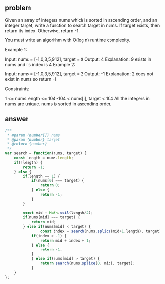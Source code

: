 ## problem 
Given an array of integers nums which is sorted in ascending order, and an integer target, write a function to search target in nums. If target exists, then return its index. Otherwise, return -1.

You must write an algorithm with O(log n) runtime complexity.

 

Example 1:

Input: nums = [-1,0,3,5,9,12], target = 9
Output: 4
Explanation: 9 exists in nums and its index is 4
Example 2:

Input: nums = [-1,0,3,5,9,12], target = 2
Output: -1
Explanation: 2 does not exist in nums so return -1
 

Constraints:

1 <= nums.length <= 104
-104 < nums[i], target < 104
All the integers in nums are unique.
nums is sorted in ascending order.

## answer

```js
/**
 * @param {number[]} nums
 * @param {number} target
 * @return {number}
 */
var search = function(nums, target) {
    const length = nums.length;
    if(!length) {
        return -1;
    } else {
        if(length == 1) {
            if(nums[0] === target) {
                return 0;
            } else {
                return -1;
            }
        }
        
        const mid = Math.ceil(length/2);
        if(nums[mid] === target) {
            return mid;
        } else if(nums[mid] < target) {
                const index = search(nums.splice(mid+1,length), target);
            if(index > -1) {
                return mid + index + 1;
            } else {
                return -1;
            }
            } else if(nums[mid] > target) {
                return search(nums.splice(0, mid), target);
            }
    }
};
```
